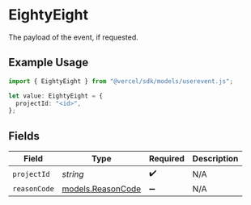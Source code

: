 # EightyEight

The payload of the event, if requested.

## Example Usage

```typescript
import { EightyEight } from "@vercel/sdk/models/userevent.js";

let value: EightyEight = {
  projectId: "<id>",
};
```

## Fields

| Field                                        | Type                                         | Required                                     | Description                                  |
| -------------------------------------------- | -------------------------------------------- | -------------------------------------------- | -------------------------------------------- |
| `projectId`                                  | *string*                                     | :heavy_check_mark:                           | N/A                                          |
| `reasonCode`                                 | [models.ReasonCode](../models/reasoncode.md) | :heavy_minus_sign:                           | N/A                                          |